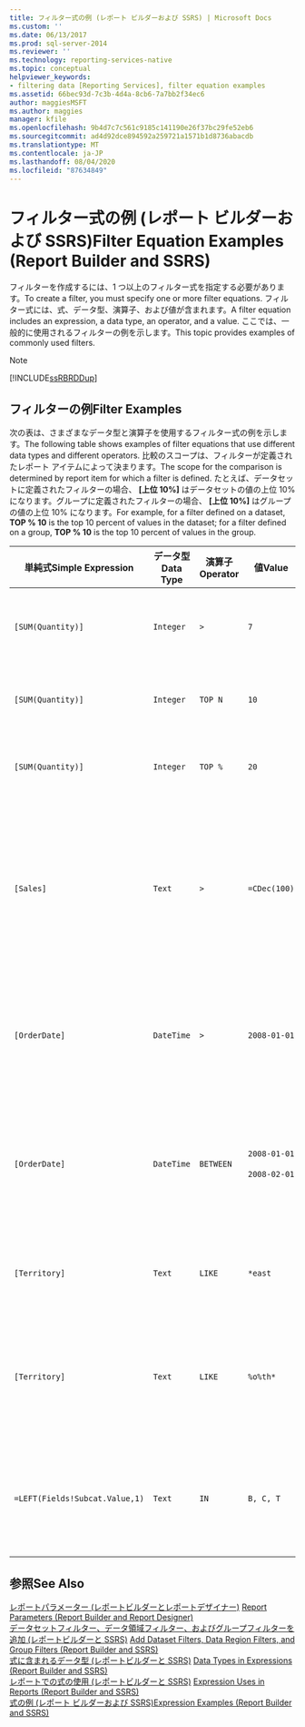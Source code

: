 ```yaml
---
title: フィルター式の例 (レポート ビルダーおよび SSRS) | Microsoft Docs
ms.custom: ''
ms.date: 06/13/2017
ms.prod: sql-server-2014
ms.reviewer: ''
ms.technology: reporting-services-native
ms.topic: conceptual
helpviewer_keywords:
- filtering data [Reporting Services], filter equation examples
ms.assetid: 66bec93d-7c3b-4d4a-8cb6-7a7bb2f34ec6
author: maggiesMSFT
ms.author: maggies
manager: kfile
ms.openlocfilehash: 9b4d7c7c561c9185c141190e26f37bc29fe52eb6
ms.sourcegitcommit: ad4d92dce894592a259721a1571b1d8736abacdb
ms.translationtype: MT
ms.contentlocale: ja-JP
ms.lasthandoff: 08/04/2020
ms.locfileid: "87634849"
---
```

# <a name="filter-equation-examples-report-builder-and-ssrs"></a><span data-ttu-id="85d9e-102">フィルター式の例 (レポート ビルダーおよび SSRS)</span><span class="sxs-lookup"><span data-stu-id="85d9e-102">Filter Equation Examples (Report Builder and SSRS)</span></span>
  <span data-ttu-id="85d9e-103">フィルターを作成するには、1 つ以上のフィルター式を指定する必要があります。</span><span class="sxs-lookup"><span data-stu-id="85d9e-103">To create a filter, you must specify one or more filter equations.</span></span> <span data-ttu-id="85d9e-104">フィルター式には、式、データ型、演算子、および値が含まれます。</span><span class="sxs-lookup"><span data-stu-id="85d9e-104">A filter equation includes an expression, a data type, an operator, and a value.</span></span> <span data-ttu-id="85d9e-105">ここでは、一般的に使用されるフィルターの例を示します。</span><span class="sxs-lookup"><span data-stu-id="85d9e-105">This topic provides examples of commonly used filters.</span></span>  
  
> [!NOTE]  
>  [!INCLUDE[ssRBRDDup](../../includes/ssrbrddup-md.md)]  
  
## <a name="filter-examples"></a><span data-ttu-id="85d9e-106">フィルターの例</span><span class="sxs-lookup"><span data-stu-id="85d9e-106">Filter Examples</span></span>  
 <span data-ttu-id="85d9e-107">次の表は、さまざまなデータ型と演算子を使用するフィルター式の例を示します。</span><span class="sxs-lookup"><span data-stu-id="85d9e-107">The following table shows examples of filter equations that use different data types and different operators.</span></span> <span data-ttu-id="85d9e-108">比較のスコープは、フィルターが定義されたレポート アイテムによって決まります。</span><span class="sxs-lookup"><span data-stu-id="85d9e-108">The scope for the comparison is determined by report item for which a filter is defined.</span></span> <span data-ttu-id="85d9e-109">たとえば、データセットに定義されたフィルターの場合、 **[上位 10%]** はデータセットの値の上位 10% になります。グループに定義されたフィルターの場合、 **[上位 10%]** はグループの値の上位 10% になります。</span><span class="sxs-lookup"><span data-stu-id="85d9e-109">For example, for a filter defined on a dataset, **TOP % 10** is the top 10 percent of values in the dataset; for a filter defined on a group, **TOP % 10** is the top 10 percent of values in the group.</span></span>  
  
|<span data-ttu-id="85d9e-110">単純式</span><span class="sxs-lookup"><span data-stu-id="85d9e-110">Simple Expression</span></span>|<span data-ttu-id="85d9e-111">データ型</span><span class="sxs-lookup"><span data-stu-id="85d9e-111">Data Type</span></span>|<span data-ttu-id="85d9e-112">演算子</span><span class="sxs-lookup"><span data-stu-id="85d9e-112">Operator</span></span>|<span data-ttu-id="85d9e-113">値</span><span class="sxs-lookup"><span data-stu-id="85d9e-113">Value</span></span>|<span data-ttu-id="85d9e-114">説明</span><span class="sxs-lookup"><span data-stu-id="85d9e-114">Description</span></span>|  
|-----------------------|---------------|--------------|-----------|-----------------|  
|`[SUM(Quantity)]`|`Integer`|`>`|`7`|<span data-ttu-id="85d9e-115">7 より大きいデータ値が含まれます。</span><span class="sxs-lookup"><span data-stu-id="85d9e-115">Includes data values that are greater than 7.</span></span>|  
|`[SUM(Quantity)]`|`Integer`|`TOP N`|`10`|<span data-ttu-id="85d9e-116">上位 10 データ値が含まれます。</span><span class="sxs-lookup"><span data-stu-id="85d9e-116">Includes the top 10 data values.</span></span>|  
|`[SUM(Quantity)]`|`Integer`|`TOP %`|`20`|<span data-ttu-id="85d9e-117">上位 20% のデータ値が含まれます。</span><span class="sxs-lookup"><span data-stu-id="85d9e-117">Includes the top 20% of data values.</span></span>|  
|`[Sales]`|`Text`|`>`|`=CDec(100)`|<span data-ttu-id="85d9e-118">$100 より大きい System.Decimal 型 (SQL "money" データ型) のすべての値が含まれます。</span><span class="sxs-lookup"><span data-stu-id="85d9e-118">Includes all values of type System.Decimal (SQL "money" data types) greater than $100.</span></span>|  
|`[OrderDate]`|`DateTime`|`>`|`2008-01-01`|<span data-ttu-id="85d9e-119">2008 年 1 月 1 日から現在の日付までのすべての日付が含まれます。</span><span class="sxs-lookup"><span data-stu-id="85d9e-119">Includes all dates from January 1, 2008 to the present date.</span></span>|  
|`[OrderDate]`|`DateTime`|`BETWEEN`|`2008-01-01`<br /><br /> `2008-02-01`|<span data-ttu-id="85d9e-120">2008 年 1 月 1 日から 2008 年 2 月 1 日までの日付が含まれます。</span><span class="sxs-lookup"><span data-stu-id="85d9e-120">Includes dates from January 1, 2008 up to and including February 1, 2008.</span></span>|  
|`[Territory]`|`Text`|`LIKE`|`*east`|<span data-ttu-id="85d9e-121">最後に "east" が付くすべての販売区域名。</span><span class="sxs-lookup"><span data-stu-id="85d9e-121">All territory names that end in "east".</span></span>|  
|`[Territory]`|`Text`|`LIKE`|`%o%th*`|<span data-ttu-id="85d9e-122">名前の先頭に North と South が含まれるすべての販売区域名。</span><span class="sxs-lookup"><span data-stu-id="85d9e-122">All territory names that include North and South at the beginning of the name.</span></span>|  
|`=LEFT(Fields!Subcat.Value,1)`|`Text`|`IN`|`B, C, T`|<span data-ttu-id="85d9e-123">B、C、T のいずれかの文字で始まるすべてのサブカテゴリ値。</span><span class="sxs-lookup"><span data-stu-id="85d9e-123">All subcategory values that begin with the letters B, C, or T.</span></span>|  
  
## <a name="see-also"></a><span data-ttu-id="85d9e-124">参照</span><span class="sxs-lookup"><span data-stu-id="85d9e-124">See Also</span></span>  
 <span data-ttu-id="85d9e-125">[レポートパラメーター &#40;レポートビルダーとレポートデザイナー&#41;](report-parameters-report-builder-and-report-designer.md) </span><span class="sxs-lookup"><span data-stu-id="85d9e-125">[Report Parameters &#40;Report Builder and Report Designer&#41;](report-parameters-report-builder-and-report-designer.md) </span></span>  
 <span data-ttu-id="85d9e-126">[データセットフィルター、データ領域フィルター、およびグループフィルターを追加 &#40;レポートビルダーと SSRS&#41;](add-dataset-filters-data-region-filters-and-group-filters.md) </span><span class="sxs-lookup"><span data-stu-id="85d9e-126">[Add Dataset Filters, Data Region Filters, and Group Filters &#40;Report Builder and SSRS&#41;](add-dataset-filters-data-region-filters-and-group-filters.md) </span></span>  
 <span data-ttu-id="85d9e-127">[式に含まれるデータ型 &#40;レポートビルダーと SSRS&#41;](expressions-report-builder-and-ssrs.md) </span><span class="sxs-lookup"><span data-stu-id="85d9e-127">[Data Types in Expressions &#40;Report Builder and SSRS&#41;](expressions-report-builder-and-ssrs.md) </span></span>  
 <span data-ttu-id="85d9e-128">[レポートでの式の使用 &#40;レポートビルダーと SSRS&#41;](expression-uses-in-reports-report-builder-and-ssrs.md) </span><span class="sxs-lookup"><span data-stu-id="85d9e-128">[Expression Uses in Reports &#40;Report Builder and SSRS&#41;](expression-uses-in-reports-report-builder-and-ssrs.md) </span></span>  
 [<span data-ttu-id="85d9e-129">式の例 (レポート ビルダーおよび SSRS)</span><span class="sxs-lookup"><span data-stu-id="85d9e-129">Expression Examples &#40;Report Builder and SSRS&#41;</span></span>](expression-examples-report-builder-and-ssrs.md)  
  
  

